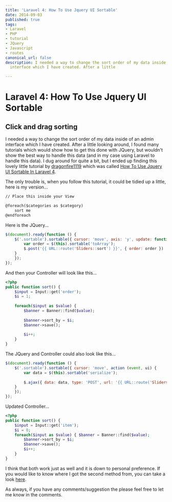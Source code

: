 ```yaml
---
title: 'Laravel 4: How To Use Jquery UI Sortable'
date: 2014-09-03
published: true
tags:
- Laravel
- PHP
- tutorial
- JQuery
- Javascript
- routes
canonical_url: false
description: I needed a way to change the sort order of my data inside of an admin
  interface which I have created. After a little

---
```

# Laravel 4: How To Use Jquery UI Sortable

## Click and drag sorting

I needed a way to change the sort order of my data inside of an admin interface which I have created. After a little
looking around, I found many tutorials which would show how to get this done with JQuery, but wouldn't show the best way
to handle this data (and in my case using Laravel to handle this data). I dug around for quite a bit, but I ended up
finding this lovely little tutorial by [dragonfire1119](https://tutsglobal.com/profile/1/dragonfire1119) which was
called [How To Use Jquery UI Sortable In Laravel 4](https://tutsglobal.com/discussion/11/how-to-use-jquery-ui-sortable-in-laravel-4).

The only trouble is, when you follow this tutorial, it could be tidied up a little, here is my version...

```html
// Place this inside your View

@foreach($categories as $category)
    sort me
@endforeach
```

Here is the JQuery...

```javascript
$(document).ready(function () {
    $('.sortable').sortable({ cursor: 'move', axis: 'y', update: function () {
        var order = $(this).sortable('toArray');
        $.post('{{ URL::route('Sliders::sort') }}', { order: order })
    }
    });
});
```

And then your Controller will look like this...

```php
<?php
public function sort() {
    $input = Input::get('order');
    $i = 1;
    
    foreach($input as $value) {
        $banner = Banner::find($value);
    
        $banner->sort_by = $i;
        $banner->save();
        
        $i++;
    }
}
```

The JQuery and Controller could also look like this...

```javascript
$(document).ready(function () {
    $('.sortable').sortable({ cursor: 'move', action (event, ui) {
        var data = $(this).sortable('serialize');
        
        $.ajax({ data: data, type: 'POST', url: '{{ URL::route('Sliders::sort') }}' });
    }
    });
});
```

Updated Controller...

```php
<?php
public function sort() {
    $input = Input::get('item');
    $i = 0;
    foreach($input as $value) { $banner = Banner::find($value);
        $banner->sort_by = $i;
        $banner->save();
        $i++;
    }
}
```

I think that both work just as well and it is down to personal preference. If you would like to know where I got the
second method from, you can take a look
[here](https://stackoverflow.com/questions/15633341/jquery-ui-sortable-then-write-order-into-a-database).

As always, if you have any comments/suggestion the please feel free to let me know in the comments.